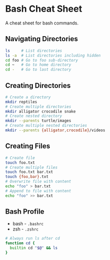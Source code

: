 # Bash Cheat Sheet

 A cheat sheet for bash commands.

## Navigating Directories

```bash
ls     # List directories
ls -a  # List directories including hidden
cd foo # Go to foo sub-directory
cd ~   # Go to home directory
cd -   # Go to last directory
```

## Creating Directories

```bash
# Create a directory
mkdir reptiles
# Create multiple directories
mkdir alligator crocodile snake
# Create nested directory
mkdir --parents turtle/images
# Create multiple nested directories
mkdir --parents {alligator,crocodile}/videos
```

## Creating Files

```bash
# Create file
touch foo.txt
# Create multiple files
touch foo.txt bar.txt
touch {foo,bar}.txt
# Overwrite file with content
echo "foo" > bar.txt
# Append to file with content
echo "foo" >> bar.txt
```

## Bash Profile

- bash - `.bashrc`
- zsh - `.zshrc`

```bash
# Always run ls after cd
function cd {
  builtin cd "$@" && ls
}
```
